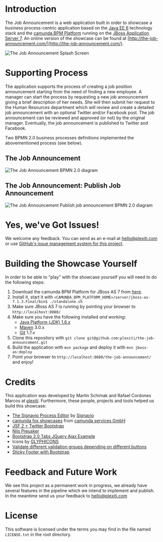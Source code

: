 # Introduction

The Job Announcement is a web application built in order to showcase a business process-centric
application based on the [Java EE 6](http://www.oracle.com/technetwork/java/javaee/overview/index.html) technology stack
and the [camunda BPM Platform](http://www.camunda.org) running on the [JBoss Application Server 7](http://www.jboss.org/jbossas/).
An online version of the showcase can be found at [http://the-job-announcement.com/](http://the-job-announcement.com/).

![The Job Announcement Splash Screen][1]

# Supporting Process

The application supports the process of creating a job position announcement starting from the need of
finding a new employee. A manager can start the process by requesting a new job announcement giving a
brief description of her needs. She will then submit her request to the Human Resources department which
will review and create a detailed job announcement with an optional Twitter and/or Facebook post. The job
announcement can be reviewed and approved (or not) by the original manager. Eventually, the job announcement
is published to Twitter and Facebook.

Two BPMN 2.0 business processes definitions implemented the abovementioned process (see below).

## The Job Announcement
![The Job Announcement BPMN 2.0 diagram][2]
## The Job Announcement: Publish Job Announcement
![The Job Announcement Publish job announcement BPMN 2.0 diagram][3]

# Yes, we've Got Issues!

We welcome any feedback. You can send as an e-mail at [hello@plexiti.com](mailto:hello@plexiti.com) or use [GitHub's
issue management system for this project](https://github.com/plexiti/the-job-announcement-fox/issues).

# Building the Showcase Yourself

In order to be able to "play" with the showcase yourself you will need to do the following steps:

1. Download the camunda BPM Platform for JBoss AS 7 from [here](http://camunda.org/download/).
1. Install it, start it with `<CAMUNDA_BPM_PLATFORM_HOME>/server/jboss-as-7.1.3.Final/bin$ ./standalone.sh`
1. Make sure JBoss AS 7 is running by pointing your browser to `http://localhost:8080/`
1. Make sure you have the following installed *and working*:
    * [Java Platform (*JDK*) 1.6.x](http://www.oracle.com/technetwork/java/javase/downloads/index.html)
    * [Maven](http://maven.apache.org/) 3.0.x
    * [Git](http://git-scm.com/) 1.7.x
1. Clone this repository with `git clone git@github.com:plexiti/the-job-announcement.git`
1. Build the application with `mvn package` and deploy it with `mvn jboss-as:deploy`
1. Point your browser to `http://localhost:8080/the-job-announcement/` and enjoy!

# Credits

This application was developed by Martin Schimak and Rafael Cordones Marcos at [plexiti](http://plexiti.com/). Furthermore, these people, projects and tools helped us build this showcase:

* [The Signavio Process Editor](http://www.signavio.com/en/products/overview.html) by [Signavio](http://www.signavio.com/)
* [camunda fox showcases](https://bitbucket.org/camunda/fox-showcases/) from [camunda services GmbH](http://www.camunda.com/)
* [JSF 2 + Twitter Bootstrap](http://rkovacevic.blogspot.co.at/2012/05/jsf-2-twitter-bootstrap.html)
* [Nils Preusker](http://www.nilspreusker.de/)
* [Bootstrap 2.0 Tabs JQuery Ajax Example](http://www.mightywebdeveloper.com/coding/bootstrap-2-tabs-jquery-load-content/)
* Icons by [GLYPHICONS](http://glyphicons.com/)
* [Validate different validation groups depending on different buttons](http://www.dirkreske.de/button-based-bean-validation/)
* [Sticky Footer with Bootstrap](https://gist.github.com/1855032)

# Feedback and Future Work

We see this project as a permanent work in progress, we already have several features in the pipeline which
we intend to implement and publish. In the meantime send us your feedback to [hello@plexiti.com](mailto:hello@plexiti.com)

# License

This software is licensed under the terms you may find in the file named `LICENSE.txt` in the root directory.

[1]: https://raw.github.com/plexiti/the-job-announcement/master/src/main/webapp/resources/img/the-job-announcement-screenshot.png
[2]: https://raw.github.com/plexiti/the-job-announcement/master/src/main/webapp/resources/img/Stellenausschreibung-Ebene-Engine.png
[3]: https://raw.github.com/plexiti/the-job-announcement/master/src/main/webapp/resources/img/Stellenausschreibung-Ebene-Durchfuehrung-Engine.png